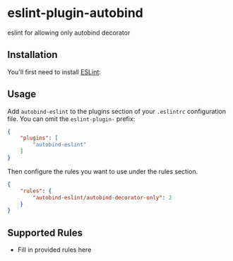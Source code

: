 # eslint-plugin-autobind

eslint for allowing only autobind decorator

## Installation

You'll first need to install [ESLint](http://eslint.org):

## Usage

Add `autobind-eslint` to the plugins section of your `.eslintrc` configuration file. You can omit the `eslint-plugin-` prefix:

```json
{
    "plugins": [
        "autobind-eslint"
    ]
}
```


Then configure the rules you want to use under the rules section.

```json
{
    "rules": {
        "autobind-eslint/autobind-decorator-only": 2
    }
}
```

## Supported Rules

* Fill in provided rules here





